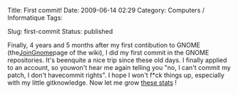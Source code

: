 Title: First commit!
Date: 2009-06-14 02:29
Category: Computers / Informatique
Tags: <?xml version="1.0" encoding="utf-8"?>

Slug: first-commit
Status: published

Finally, 4 years and 5 months after my first contibution to GNOME (the[JoinGnome](\%22http://live.gnome.org/action/recall/JoinGnome?action=recall&rev=1\%22)page of the wiki), I did my first commit in the GNOME repositories. It's beenquite a nice trip since these old days. I finally applied to an account, so youwon't hear me again telling you "no, I can't commit my patch, I don't havecommit rights". I hope I won't f\*ck things up, especially with my little gitknowledge. Now let me grow [these stats](\%22https://cia.vc/stats/author/liberforce\%22) !
